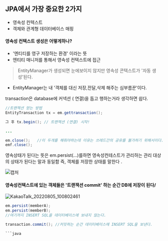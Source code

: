 ## JPA에서 가장 중요한 2가지
- 영속성 컨텍스트
- 객체와 관계형 데이터베이스 매핑


#### 영속성 컨텍스트 생성은 어떻게하나?
- '엔티티를 영구 저장하는 환경' 이라는 뜻
-  엔티티 매니저를 통해서 영속성 컨텍스트에 접근

> EntityManager가 생성되면 눈에보이지 않지만 영속성 콘텍스트가 '자동 생성'된다.
- EntityManager는 내 '객체를 대신 저장,전달,삭제 해주는 심부름꾼'이다.

transaction은 database에 커넥션 ( 연결)을 돕고 행하는거라 생각하면 쉽다.

```java
//트랜잭션 얻는 방법
EntityTransaction tx = em.gettransaction();

그 후 tx.begin(); // 트랜잭션 (연결) 시작!

...

em.close();   //이 두개를 해줘야하는데 이유는 쓰레드간의 공유를 불가하기 위해서이다.
emf.close(); 
```




영속상태가 된다는 뜻은 em.persist(...)를하면 영속성컨테스트가 관리하는 관리 대상의 상태가 된다는 말과 동일함
즉, 객체를 저장한 상태를 말한다 .

![캡처](https://user-images.githubusercontent.com/99226598/182979873-452f02ea-ab3c-4419-b8ff-0f258059e808.PNG)

#### 영속성컨텍스트에 있는 객체들은 '트랜잭션 commit' 하는 순간 DB에 저장이 된다/


![KakaoTalk_20220805_100802461](https://user-images.githubusercontent.com/99226598/182980413-b01c5f5f-427f-4e6d-b81a-95da7e97abd5.jpg)

```java 
em.persist(memberA);
em.persist(memberB);
//여기까지 INSERT SQL을 데이터베이스에 보내지 않는다.

transaction.commit(); //커밋하는 순간 데이터베이스에 INSERT SQL을 보낸다.

```java
